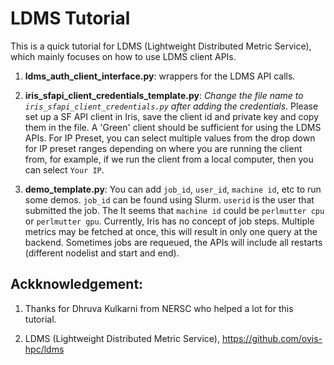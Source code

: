 # LDMS Tutorial

This is a quick tutorial for LDMS (Lightweight Distributed Metric Service), which mainly focuses on how to use LDMS client APIs.  

1. **ldms_auth_client_interface.py**: wrappers for the LDMS API calls.

2. **iris_sfapi_client_credentials_template.py**: *Change the file name to `iris_sfapi_client_credentials.py` after adding the credentials*. Please set up a SF API client in Iris, save the client id and private key and copy them in the file. A 'Green' client should be sufficient for using the LDMS APIs. For IP Preset, you can select multiple values from the drop down for IP preset ranges depending on where you are running the client from, for example, if we run the client from a local computer, then you can select `Your IP`.

3. **demo_template.py**: You can add `job_id`, `user_id`, `machine id`, etc to run some demos. `job_id` can be found using Slurm. `userid` is the user that submitted the job. The It seems that `machine id` could be `perlmutter cpu` or `perlmutter gpu`. Currently, Iris has no concept of job steps. Multiple metrics may be fetched at once, this will result in only one query at the backend. Sometimes jobs are requeued, the APIs will include all restarts (different nodelist and start and end). 


Ackknowledgement:
-----
1. Thanks for Dhruva Kulkarni from NERSC who helped a lot for this tutorial.

2. LDMS (Lightweight Distributed Metric Service), https://github.com/ovis-hpc/ldms
